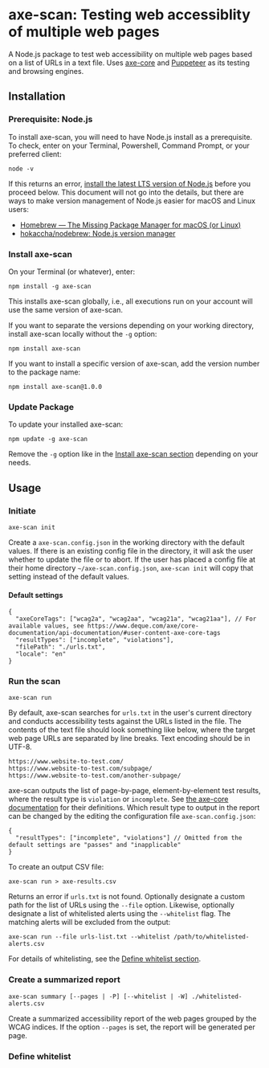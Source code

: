 # axe-scan: Testing web accessiblity of multiple web pages

A Node.js package to test web accessibility on multiple web pages based on a list of URLs in a text file. Uses [axe-core](https://github.com/dequelabs/axe-core) and [Puppeteer](https://github.com/puppeteer/puppeteer) as its testing and browsing engines.

## Installation

### Prerequisite: Node.js

To install axe-scan, you will need to have Node.js install as a prerequisite. To check, enter on your Terminal, Powershell, Command Prompt, or your preferred client:

```
node -v
```

If this returns an error, [install the latest LTS version of Node.js](https://nodejs.org/) before you proceed below. This document will not go into the details, but there are ways to make version management of Node.js easier for macOS and Linux users:

- [Homebrew — The Missing Package Manager for macOS (or Linux)](https://brew.sh/index)
- [hokaccha/nodebrew: Node.js version manager](https://github.com/hokaccha/nodebrew)

### Install axe-scan

On your Terminal (or whatever), enter:

```
npm install -g axe-scan
```

This installs axe-scan globally, i.e., all executions run on your account will use the same version of axe-scan.

If you want to separate the versions depending on your working directory, install axe-scan locally without the `-g` option:

```
npm install axe-scan
```

If you want to install a specific version of axe-scan, add the version number to the package name:

```
npm install axe-scan@1.0.0
```

### Update Package

To update your installed axe-scan:

```
npm update -g axe-scan
```

Remove the `-g` option like in the [Install axe-scan section](#install-axe-scan) depending on your needs.

## Usage

### Initiate

```
axe-scan init
```

Create a `axe-scan.config.json` in the working directory with the default values. If there is an existing config file in the directory, it will ask the user whether to update the file or to abort. If the user has placed a config file at their home directory `~/axe-scan.config.json`, `axe-scan init` will copy that setting instead of the default values.

#### Default settings

```jsonc
{
  "axeCoreTags": ["wcag2a", "wcag2aa", "wcag21a", "wcag21aa"], // For available values, see https://www.deque.com/axe/core-documentation/api-documentation/#user-content-axe-core-tags
  "resultTypes": ["incomplete", "violations"],
  "filePath": "./urls.txt",
  "locale": "en"
}
```

<!--
### Configure

```
axe-scan config [--global | -g] <key>=<value>
```

Save the setting to the local `./axe-scan.config.json` file. Returns an error if local `axe-scan.config.json` does not exist and encourages the user to run `axe-scan init` first. Returns another error if the designated key/value does not match the predefined key/value sets.

User options will be determined in the following order: (1) `./axe-scan.config.json` file in the working directory, (2) `~/axe-scan.config.json` file in the user's home directory, and (3) default settings.


-->

### Run the scan

```
axe-scan run
```

By default, axe-scan searches for `urls.txt` in the user's current directory and conducts accessibility tests against the URLs listed in the file. The contents of the text file should look something like below, where the target web page URLs are separated by line breaks. Text encoding should be in UTF-8.

```
https://www.website-to-test.com/
https://www.website-to-test.com/subpage/
https://www.website-to-test.com/another-subpage/
```

axe-scan outputs the list of page-by-page, element-by-element test results, where the result type is `violation` or `incomplete`. See [the axe-core documentation](https://www.deque.com/axe/core-documentation/api-documentation/#results-object) for their definitions. Which result type to output in the report can be changed by the editing the configuration file `axe-scan.config.json`:

```jsonc
{
  "resultTypes": ["incomplete", "violations"] // Omitted from the default settings are "passes" and "inapplicable"
}
```

To create an output CSV file:

```
axe-scan run > axe-results.csv
```

Returns an error if `urls.txt` is not found. Optionally designate a custom path for the list of URLs using the `--file` option. Likewise, optionally designate a list of whitelisted alerts using the `--whitelist` flag. The matching alerts will be excluded from the output:

```
axe-scan run --file urls-list.txt --whitelist /path/to/whitelisted-alerts.csv
```

For details of whitelisting, see the [Define whitelist section](#define-whitelist).

### Create a summarized report

```
axe-scan summary [--pages | -P] [--whitelist | -W] ./whitelisted-alerts.csv
```

Create a summarized accessibility report of the web pages grouped by the WCAG indices. If the option `--pages` is set, the report will be generated per page.

### Define whitelist
